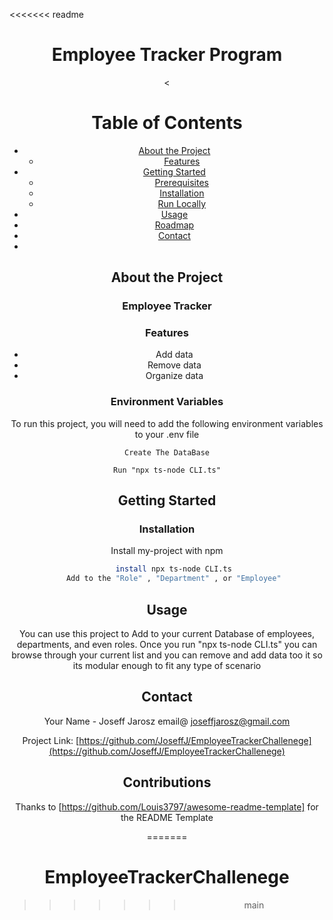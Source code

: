 <<<<<<< readme
<!--
Hey, thanks for using the awesome-readme-template template.  
If you have any enhancements, then fork this project and create a pull request 
or just open an issue with the label "enhancement".

Don't forget to give this project a star for additional support ;)
Maybe you can mention me or this repo in the acknowledgements too
-->

<!--
This README is a slimmed down version of the original one.
Removed sections:
- Screenshots
- Running Test
- Deployment
- FAQ
- Acknowledgements
-->

<div align="center">


  <h1>Employee Tracker Program</h1>
  


  
<!-- Badges -->
<
<br />

<!-- Table of Contents -->
# Table of Contents

- [About the Project](#about-the-project)
  * [Features](#features)
- [Getting Started](#getting-started)
  * [Prerequisites](#prerequisites)
  * [Installation](#installation)
  * [Run Locally](#run-locally)
- [Usage](#usage)
- [Roadmap](#roadmap)
- [Contact](#contact)
-
  

<!-- About the Project -->
## About the Project
 
 ### Employee Tracker



<!-- Features -->
### Features

- Add data
- Remove data
- Organize data




<!-- Env Variables -->
### Environment Variables

To run this project, you will need to add the following environment variables to your .env file

`Create The DataBase`

`Run "npx ts-node CLI.ts"`

<!-- Getting Started -->
## Getting Started



<!-- Installation -->
### Installation

Install my-project with npm

```bash
   install npx ts-node CLI.ts
   Add to the "Role" , "Department" , or "Employee"
```



<!-- Usage -->
## Usage

You can use this project to Add to your current Database of employees, departments, and even roles. Once you run "npx ts-node CLI.ts" you can browse through your current list and you can remove and add data too it so its modular enough to fit any type of scenario



<!-- Contact -->
## Contact

Your Name -  Joseff Jarosz email@ joseffjarosz@gmail.com

Project Link: [https://github.com/JoseffJ/EmployeeTrackerChallenege](https://github.com/JoseffJ/EmployeeTrackerChallenege)

## Contributions
Thanks to [https://github.com/Louis3797/awesome-readme-template] for the README Template


=======
# EmployeeTrackerChallenege
>>>>>>> main
